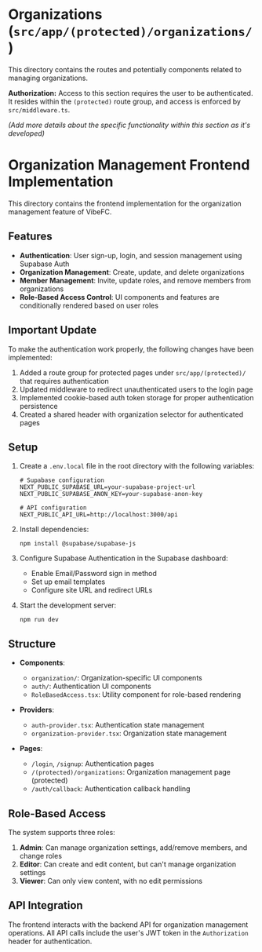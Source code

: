# Organizations (`src/app/(protected)/organizations/`)

This directory contains the routes and potentially components related to managing organizations.

**Authorization:** Access to this section requires the user to be authenticated. It resides within the `(protected)` route group, and access is enforced by `src/middleware.ts`.

*(Add more details about the specific functionality within this section as it's developed)*

# Organization Management Frontend Implementation

This directory contains the frontend implementation for the organization management feature of VibeFC.

## Features

- **Authentication**: User sign-up, login, and session management using Supabase Auth
- **Organization Management**: Create, update, and delete organizations
- **Member Management**: Invite, update roles, and remove members from organizations
- **Role-Based Access Control**: UI components and features are conditionally rendered based on user roles

## Important Update

To make the authentication work properly, the following changes have been implemented:

1. Added a route group for protected pages under `src/app/(protected)/` that requires authentication
2. Updated middleware to redirect unauthenticated users to the login page
3. Implemented cookie-based auth token storage for proper authentication persistence
4. Created a shared header with organization selector for authenticated pages

## Setup

1. Create a `.env.local` file in the root directory with the following variables:
   ```
   # Supabase configuration
   NEXT_PUBLIC_SUPABASE_URL=your-supabase-project-url
   NEXT_PUBLIC_SUPABASE_ANON_KEY=your-supabase-anon-key
   
   # API configuration
   NEXT_PUBLIC_API_URL=http://localhost:3000/api
   ```

2. Install dependencies:
   ```
   npm install @supabase/supabase-js
   ```

3. Configure Supabase Authentication in the Supabase dashboard:
   - Enable Email/Password sign in method
   - Set up email templates
   - Configure site URL and redirect URLs
   
4. Start the development server:
   ```
   npm run dev
   ```

## Structure

- **Components**:
  - `organization/`: Organization-specific UI components
  - `auth/`: Authentication UI components
  - `RoleBasedAccess.tsx`: Utility component for role-based rendering

- **Providers**:
  - `auth-provider.tsx`: Authentication state management
  - `organization-provider.tsx`: Organization state management

- **Pages**:
  - `/login`, `/signup`: Authentication pages
  - `/(protected)/organizations`: Organization management page (protected)
  - `/auth/callback`: Authentication callback handling

## Role-Based Access

The system supports three roles:

1. **Admin**: Can manage organization settings, add/remove members, and change roles
2. **Editor**: Can create and edit content, but can't manage organization settings
3. **Viewer**: Can only view content, with no edit permissions

## API Integration

The frontend interacts with the backend API for organization management operations. All API calls include the user's JWT token in the `Authorization` header for authentication. 